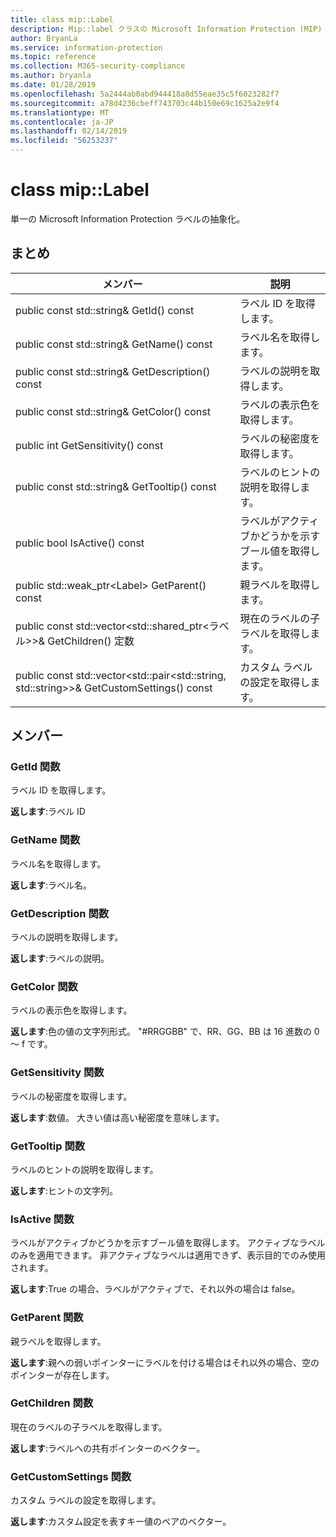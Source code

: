 ```yaml
---
title: class mip::Label
description: Mip::label クラスの Microsoft Information Protection (MIP) SDK について説明します。
author: BryanLa
ms.service: information-protection
ms.topic: reference
ms.collection: M365-security-compliance
ms.author: bryanla
ms.date: 01/28/2019
ms.openlocfilehash: 5a2444ab0abd944418a8d55eae35c5f6023282f7
ms.sourcegitcommit: a78d4236cbeff743703c44b150e69c1625a2e9f4
ms.translationtype: MT
ms.contentlocale: ja-JP
ms.lasthandoff: 02/14/2019
ms.locfileid: "56253237"
---
```

# <a name="class-miplabel"></a>class mip::Label 
単一の Microsoft Information Protection ラベルの抽象化。
  
## <a name="summary"></a>まとめ
 メンバー                        | 説明                                
--------------------------------|---------------------------------------------
public const std::string& GetId() const  |  ラベル ID を取得します。
public const std::string& GetName() const  |  ラベル名を取得します。
public const std::string& GetDescription() const  |  ラベルの説明を取得します。
public const std::string& GetColor() const  |  ラベルの表示色を取得します。
public int GetSensitivity() const  |  ラベルの秘密度を取得します。
public const std::string& GetTooltip() const  |  ラベルのヒントの説明を取得します。
public bool IsActive() const  |  ラベルがアクティブかどうかを示すブール値を取得します。
public std::weak_ptr\<Label\> GetParent() const  |  親ラベルを取得します。
public const std::vector\<std::shared_ptr\<ラベル\>\>& GetChildren() 定数  |  現在のラベルの子ラベルを取得します。
public const std::vector\<std::pair\<std::string, std::string\>\>& GetCustomSettings() const  |  カスタム ラベルの設定を取得します。
  
## <a name="members"></a>メンバー
  
### <a name="getid-function"></a>GetId 関数
ラベル ID を取得します。

  
**返します**:ラベル ID
  
### <a name="getname-function"></a>GetName 関数
ラベル名を取得します。

  
**返します**:ラベル名。
  
### <a name="getdescription-function"></a>GetDescription 関数
ラベルの説明を取得します。

  
**返します**:ラベルの説明。
  
### <a name="getcolor-function"></a>GetColor 関数
ラベルの表示色を取得します。

  
**返します**:色の値の文字列形式。 "#RRGGBB" で、RR、GG、BB は 16 進数の 0 ～ f です。
  
### <a name="getsensitivity-function"></a>GetSensitivity 関数
ラベルの秘密度を取得します。

  
**返します**:数値。 大きい値は高い秘密度を意味します。
  
### <a name="gettooltip-function"></a>GetTooltip 関数
ラベルのヒントの説明を取得します。

  
**返します**:ヒントの文字列。
  
### <a name="isactive-function"></a>IsActive 関数
ラベルがアクティブかどうかを示すブール値を取得します。
アクティブなラベルのみを適用できます。 非アクティブなラベルは適用できず、表示目的でのみ使用されます。 

  
**返します**:True の場合、ラベルがアクティブで、それ以外の場合は false。
  
### <a name="getparent-function"></a>GetParent 関数
親ラベルを取得します。

  
**返します**:親への弱いポインターにラベルを付ける場合はそれ以外の場合、空のポインターが存在します。
  
### <a name="getchildren-function"></a>GetChildren 関数
現在のラベルの子ラベルを取得します。

  
**返します**:ラベルへの共有ポインターのベクター。
  
### <a name="getcustomsettings-function"></a>GetCustomSettings 関数
カスタム ラベルの設定を取得します。

  
**返します**:カスタム設定を表すキー値のペアのベクター。
